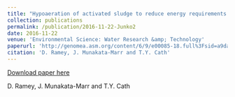 ```yaml
---
title: "Hypoaeration of activated sludge to reduce energy requirements at distributed reclaimed water plants: studies at bench and pilot scales"
collection: publications
permalink: /publication/2016-11-22-Junko2
date: 2016-11-22
venue: 'Environmental Science: Water Research &amp; Technology'
paperurl: 'http://genomea.asm.org/content/6/9/e00085-18.full%3Fsid=a9daef25-a4e1-4242-b8ab-e0491c9d14e7'
citation: 'D. Ramey, J. Munakata-Marr and T.Y. Cath'
---
```


<a href='http://genomea.asm.org/content/6/9/e00085-18.full%3Fsid=a9daef25-a4e1-4242-b8ab-e0491c9d14e7'>Download paper here</a>

 D. Ramey, J. Munakata-Marr and T.Y. Cath
